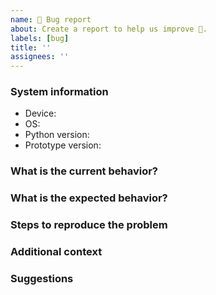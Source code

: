 ```yaml
---
name: 🐛 Bug report
about: Create a report to help us improve 🤔.
labels: [bug]
title: ''
assignees: ''
---
```


<!-- ⚠️ If you do not respect this template, your issue will be closed -->
<!-- ⚠️ Make sure to browse the opened and closed issues -->

### System information
<!-- Please, provide some information about your system for debugging purposes. -->
- Device: <!-- (e.g. MacBook Pro (16-inch, 2019)) -->
- OS: <!-- (e.g. macOS Monterey version 12.3.1) -->
- Python version: <!-- (e.g. 3.8.9) -->
- Prototype version: <!-- (e.g. 1.0.0) -->


### What is the current behavior?
<!-- A clear and concise description of what the current behavior is. -->
<!-- If applicable, add screenshots to help explain your problem. -->


### What is the expected behavior?
<!-- A clear and concise description of what you expected to happen. -->


### Steps to reproduce the problem
<!-- Give some steps that show the bug. A minimal code example with output is best. -->
<!-- If you are copying in code, please remember to enclose it in triple backticks, ``` [multiline code goes here] ```, so that it displays correctly. -->


### Additional context
<!-- Add any other context about the problem here if any. -->


### Suggestions
<!-- Not required, but if you have suggestions for how a contributor should fix this, or any problems we should be aware of, let us know. -->

